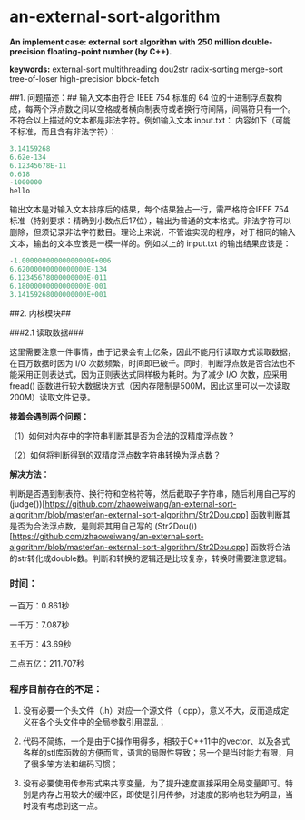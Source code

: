 # an-external-sort-algorithm

**An implement case: external sort algorithm with 250 million double-precision floating-point number (by C++).**

**keywords:**  external-sort multithreading dou2str radix-sorting merge-sort tree-of-loser high-precision block-fetch

##1. 问题描述：##
输入文本由符合 IEEE 754 标准的 64 位的十进制浮点数构成，每两个浮点数之间以空格或者横向制表符或者换行符间隔，间隔符只有一个。不符合以上描述的文本都是非法字符。例如输入文本 input.txt： 内容如下（可能不标准，而且含有非法字符）：

```C++
3.14159268
6.62e-134
6.12345678E-11
0.618
-1000000
hello
```

输出文本是对输入文本排序后的结果，每个结果独占一行，需严格符合IEEE 754标准（特别要求：精确到小数点后17位），输出为普通的文本格式。非法字符可以删除，但须记录非法字符数目。理论上来说，不管谁实现的程序，对于相同的输入文本，输出的文本应该是一模一样的。例如以上的 input.txt 的输出结果应该是：

```C++
-1.00000000000000000E+006
6.62000000000000000E-134
6.12345678000000000E-011
6.18000000000000000E-001
3.14159268000000000E+001
```
##2. 内核模块##

###2.1 读取数据###

这里需要注意一件事情，由于记录会有上亿条，因此不能用行读取方式读取数据，在百万数据时因为 I/O 次数频繁，时间即已破千。同时，判断浮点数是否合法也不能采用正则表达式，因为正则表达式同样极为耗时。为了减少 I/O 次数，应采用 fread() 函数进行较大数据块方式（因内存限制是500M，因此这里可以一次读取200M）读取文件记录。

**接着会遇到两个问题：**

（1）如何对内存中的字符串判断其是否为合法的双精度浮点数？

（2）如何将判断得到的双精度浮点数字符串转换为浮点数？

**解决方法：**

判断是否遇到制表符、换行符和空格符等，然后截取子字符串，随后利用自己写的 (judge())[https://github.com/zhaoweiwang/an-external-sort-algorithm/blob/master/an-external-sort-algorithm/Str2Dou.cpp] 函数判断其是否为合法浮点数，是则将其用自己写的 (Str2Dou())[https://github.com/zhaoweiwang/an-external-sort-algorithm/blob/master/an-external-sort-algorithm/Str2Dou.cpp] 函数将合法的str转化成double数。判断和转换的逻辑还是比较复杂，转换时需要注意逻辑。



### 时间： ###

一百万：0.861秒

一千万：7.087秒

五千万：43.69秒

二点五亿：211.707秒


### **程序目前存在的不足：**

1. 没有必要一个头文件（.h）对应一个源文件（.cpp），意义不大，反而造成定义在各个头文件中的全局参数引用混乱；

2. 代码不简练，一个是由于C操作用得多，相较于C++11中的vector、以及各式各样的stl库函数的方便而言，语言的局限性导致；另一个是当时能力有限，用了很多笨方法和编码习惯；

3. 没有必要使用传参形式来共享变量，为了提升速度直接采用全局变量即可。特别是内存占用较大的缓冲区，即使是引用传参，对速度的影响也较为明显，当时没有考虑到这一点。